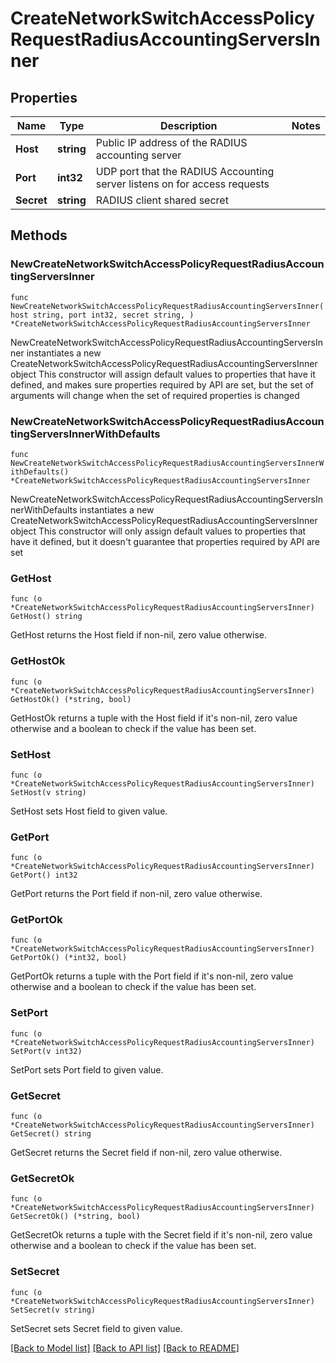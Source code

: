 # CreateNetworkSwitchAccessPolicyRequestRadiusAccountingServersInner

## Properties

Name | Type | Description | Notes
------------ | ------------- | ------------- | -------------
**Host** | **string** | Public IP address of the RADIUS accounting server | 
**Port** | **int32** | UDP port that the RADIUS Accounting server listens on for access requests | 
**Secret** | **string** | RADIUS client shared secret | 

## Methods

### NewCreateNetworkSwitchAccessPolicyRequestRadiusAccountingServersInner

`func NewCreateNetworkSwitchAccessPolicyRequestRadiusAccountingServersInner(host string, port int32, secret string, ) *CreateNetworkSwitchAccessPolicyRequestRadiusAccountingServersInner`

NewCreateNetworkSwitchAccessPolicyRequestRadiusAccountingServersInner instantiates a new CreateNetworkSwitchAccessPolicyRequestRadiusAccountingServersInner object
This constructor will assign default values to properties that have it defined,
and makes sure properties required by API are set, but the set of arguments
will change when the set of required properties is changed

### NewCreateNetworkSwitchAccessPolicyRequestRadiusAccountingServersInnerWithDefaults

`func NewCreateNetworkSwitchAccessPolicyRequestRadiusAccountingServersInnerWithDefaults() *CreateNetworkSwitchAccessPolicyRequestRadiusAccountingServersInner`

NewCreateNetworkSwitchAccessPolicyRequestRadiusAccountingServersInnerWithDefaults instantiates a new CreateNetworkSwitchAccessPolicyRequestRadiusAccountingServersInner object
This constructor will only assign default values to properties that have it defined,
but it doesn't guarantee that properties required by API are set

### GetHost

`func (o *CreateNetworkSwitchAccessPolicyRequestRadiusAccountingServersInner) GetHost() string`

GetHost returns the Host field if non-nil, zero value otherwise.

### GetHostOk

`func (o *CreateNetworkSwitchAccessPolicyRequestRadiusAccountingServersInner) GetHostOk() (*string, bool)`

GetHostOk returns a tuple with the Host field if it's non-nil, zero value otherwise
and a boolean to check if the value has been set.

### SetHost

`func (o *CreateNetworkSwitchAccessPolicyRequestRadiusAccountingServersInner) SetHost(v string)`

SetHost sets Host field to given value.


### GetPort

`func (o *CreateNetworkSwitchAccessPolicyRequestRadiusAccountingServersInner) GetPort() int32`

GetPort returns the Port field if non-nil, zero value otherwise.

### GetPortOk

`func (o *CreateNetworkSwitchAccessPolicyRequestRadiusAccountingServersInner) GetPortOk() (*int32, bool)`

GetPortOk returns a tuple with the Port field if it's non-nil, zero value otherwise
and a boolean to check if the value has been set.

### SetPort

`func (o *CreateNetworkSwitchAccessPolicyRequestRadiusAccountingServersInner) SetPort(v int32)`

SetPort sets Port field to given value.


### GetSecret

`func (o *CreateNetworkSwitchAccessPolicyRequestRadiusAccountingServersInner) GetSecret() string`

GetSecret returns the Secret field if non-nil, zero value otherwise.

### GetSecretOk

`func (o *CreateNetworkSwitchAccessPolicyRequestRadiusAccountingServersInner) GetSecretOk() (*string, bool)`

GetSecretOk returns a tuple with the Secret field if it's non-nil, zero value otherwise
and a boolean to check if the value has been set.

### SetSecret

`func (o *CreateNetworkSwitchAccessPolicyRequestRadiusAccountingServersInner) SetSecret(v string)`

SetSecret sets Secret field to given value.



[[Back to Model list]](../README.md#documentation-for-models) [[Back to API list]](../README.md#documentation-for-api-endpoints) [[Back to README]](../README.md)


